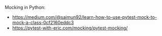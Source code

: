 
Mocking in Python:

- <https://medium.com/@saimun92/learn-how-to-use-pytest-mock-to-mock-a-class-0cf2160eddc3>
- <https://pytest-with-eric.com/mocking/pytest-mocking/>
